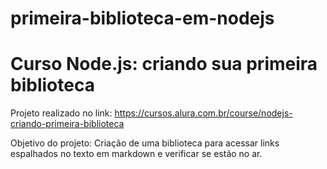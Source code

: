 # primeira-biblioteca-em-nodejs
# Curso Node.js: criando sua primeira biblioteca
 
 Projeto realizado no link: https://cursos.alura.com.br/course/nodejs-criando-primeira-biblioteca
 
 Objetivo do projeto: Criação de uma biblioteca para acessar links espalhados no texto em markdown e verificar se estão no ar. 